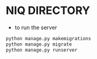 # NIQ DIRECTORY

* to run the server
```python
python manage.py makemigrations
python manage.py migrate
python manage.py runserver
```

